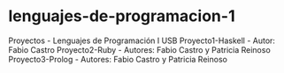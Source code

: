 # lenguajes-de-programacion-1
Proyectos - Lenguajes de Programación I USB
Proyecto1-Haskell - Autor:   Fabio Castro
Proyecto2-Ruby    - Autores: Fabio Castro y Patricia Reinoso
Proyecto3-Prolog  - Autores: Fabio Castro y Patricia Reinoso
